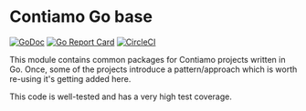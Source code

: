 # Contiamo Go base
[![GoDoc](https://godoc.org/github.com/contiamo/go-base/v3?status.png)](https://godoc.org/github.com/contiamo/go-base/v3)
[![Go Report Card](https://goreportcard.com/badge/github.com/contiamo/go-base/v3)](https://goreportcard.com/report/github.com/contiamo/go-base/v3)
[![CircleCI](https://circleci.com/gh/contiamo/go-base/tree/master.svg?style=svg)](https://circleci.com/gh/contiamo/go-base/tree/master)

This module contains common packages for Contiamo projects written in Go. Once, some of the projects introduce a pattern/approach which is worth re-using it's getting added here.

This code is well-tested and has a very high test coverage.
